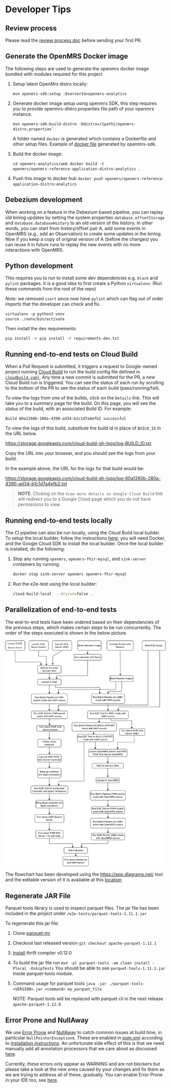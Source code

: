 # Developer Tips

## Review process

Please read the [review process doc](review_process.md) before sending your
first PR.

## Generate the OpenMRS Docker image

The following steps are used to generate the openmrs docker image bundled with
modules required for this project

1.  Setup latest OpenMrs distro locally:

    ```
    mvn openmrs-sdk:setup -DserverId=openmrs-analytics
    ```

2.  Generate docker image setup using openmrs SDK, this step requires you to
    provide openmrs-distro.properties file path of your openmrs instance.

    ```
    mvn openmrs-sdk:build-distro -Ddistro=/{path}/openmrs-distro.properties`
    ```

    A folder named `docker` is generated which contains a Dockerfile and other
    setup files. Example of
    [docker file](https://github.com/jecihjoy/openmrs-docker-sdk/blob/master/web/Dockerfile)
    generated by openmrs-sdk.

3.  Build the docker image:

    ```
    cd openmrs-analytics/web docker build -t
    openmrs/openmrs-reference-application-distro:analytics .
    ```

4.  Push this image to docker hub
    `docker push openmrs/openmrs-reference-application-distro:analytics`

## Debezium development

When working on a feature in the Debezium based pipeline, you can replay old
binlog updates by setting the system properties `database.offsetStorage` and
`database.databaseHistory` to an old version of the history. In other words, you
can start from history/offset pair A, add some events in OpenMRS (e.g., add an
Observation) to create some updates in the binlog. Now if you keep a copy of
original version of A (before the changes) you can reuse it in future runs to
replay the new events with no more interactions with OpenMRS.

## Python development

This requires you to run to install some dev dependencies e.g. `black` and
`pylint` packages. It is a good idea to first create a Python `virtualenv`: (Run
these commands from the root of the repo)

_Note:_ we removed `isort` since now have `pylint` which can flag out of order
imports that the developer can check and fix.

```shell
virtualenv -p python3 venv
source ./venv/bin/activate
```

Then install the dev requirements:

```shell
pip install -r pip install -r requirements-dev.txt
```

## Running end-to-end tests on Cloud Build

When a Pull Request is submitted, it triggers a request to Google-owned project
running [Cloud Build](https://cloud.google.com/build) to run the build config
file defined in [`cloudbuild.yaml`](../cloudbuild.yaml). Any time a new commit
is submitted for the PR, a new Cloud Build run is triggered. You can see the
status of each run by scrolling to the bottom of the PR to see the status of
each build (pass/running/fail).

To view the logs from one of the builds, click on the `Details` link. This will
take you to a summary page for the build. On this page, you will see the status
of the build, with an associated Build ID. For example:

```text
Build 60a1260b-280a-4390-ad34-b1c1d7a4efb2 successful
```

To view the logs of this build, substitute the build id in place of `BUILD_ID`
in the URL below.

<https://storage.googleapis.com/cloud-build-gh-logs/log-BUILD_ID.txt>

Copy the URL into your browser, and you should see the logs from your build.

In the example above, the URL for the logs for that build would be:

<https://storage.googleapis.com/cloud-build-gh-logs/log-60a1260b-280a-4390-ad34-b1c1d7a4efb2.txt>

> **NOTE**: Clicking on the `View more details on Google Cloud Build` link will
> redirect you to a Google Cloud page which you do not have permissions to view.

## Running end-to-end tests locally

The CI pipeline can also be run locally, using the Cloud Build local builder. To
setup the local builder, follow the instructions
[here](https://cloud.google.com/build/docs/build-debug-locally); you will need
Docker, and the Google Cloud SDK to install the local builder. Once the local
builder is installed, do the following:

1. Stop any running `openmrs`, `openmrs-fhir-mysql`, and `sink-server`
   containers by running:

   ```bash
   docker stop sink-server openmrs openmrs-fhir-mysql
   ```

2. Run the e2e-test using the local builder:

   ```bash
   cloud-build-local  --dryrun=false .
   ```

## Parallelization of end-to-end tests

The end-to-end tests have been ordered based on their dependencies of the
previous steps, which makes certain steps to be run concurrently. The order of
the steps executed is shown in the below picture.

![](./cloudbuild_flowChart.drawio.png)

The flowchart has been developed using the https://app.diagrams.net/ tool and
the editable version of it is available at this
[location](./cloudbuild_flowChart.drawio.xml)

## Regenerate JAR File

Parquet tools library is used to inspect parquet files. The jar file has been
included in the project under `/e2e-tests/parquet-tools-1.11.1.jar`

To regenerate this jar file:

1.  Clone [parquet-mr](https://github.com/apache/parquet-mr)
2.  Checkout last released version `git checkout apache-parquet-1.11.1`
3.  [Install](https://github.com/apache/parquet-mr#install-thrift) thrift
    compiler v0.12.0
4.  To build the jar file run
    `mvn -pl parquet-tools -am clean install -Plocal -DskipTests` You should be
    able to see `parquet-tools-1.11.1.jar` inside parquet-tools module.
5.  Command usage for parquet tools
    `java -jar ./parquet-tools-<VERSION>.jar <command> my_parquet_file`

    NOTE: Parquet tools will be replaced with parquet cli in the next release
    `apache-parquet-1.12.0`

## Error Prone and NullAway

We use [Error Prone](https://errorprone.info/index) and
[NullAway](https://github.com/uber/NullAway) to catch common issues at build
time, in particular `NullPointerException`s. These are enabled in
[pom.xml](../pipelines/pom.xml) according to
[installation instructions](https://errorprone.info/docs/installation#maven). An
unfortunate side effect of this is that we need manually add all annotation
processors that we care about as discussed
[here](https://errorprone.info/docs/installation#using-error-prone-together-with-other-annotation-processors).

Currently, these errors only appear as WARNING and are not blockers but please
take a look at the new ones caused by your changes and fix them as we are trying
to address all of these, gradually. You can enable Error Prone in your IDE too,
see [here](https://errorprone.info/docs/installation#intellij-idea).
